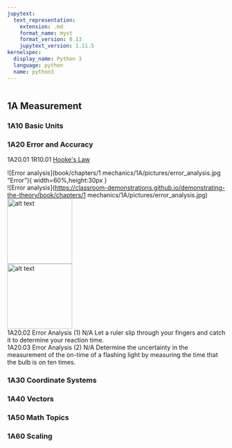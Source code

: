 ```yaml
---
jupytext:
  text_representation:
    extension: .md
    format_name: myst
    format_version: 0.13
    jupytext_version: 1.11.5
kernelspec:
  display_name: Python 3
  language: python
  name: python3
---
```


```{contents}
```

## 1A	Measurement

### 1A10	Basic Units
### 1A20	Error and Accuracy

1A20.01	1R10.01	 		[Hooke's Law](https://www.de-monstrare.nl/pdf/Hooke%27s%20law.pdf)
<br/>

![Error analysis](book/chapters/1 mechanics/1A/pictures/error_analysis.jpg "Error"){ width=60%,height:30px }
<br/>
![Error analysis](https://classroom-demonstrations.github.io/demonstrating-the-theory/book/chapters/1 mechanics/1A/pictures/error_analysis.jpg)
<br/>
<img src="/1A/pictures/error_analysis.jpg" alt="alt text" title="image Title" width="150"/>
<br/>
<img src="https://classroom-demonstrations.github.io/demonstrating-the-theory/book/chapters/1 mechanics/1A/pictures/error_analysis.jpg" alt="alt text" title="image Title" width="150"/>
<br/>
1A20.02				Error Analysis (1)	N/A		Let a ruler slip through your fingers and catch it to determine your reaction time.
<br/>
1A20.03				Error Analysis (2)	N/A		Determine the uncertainty in the measurement of the on-time of a flashing light by measuring the time that the bulb is on ten times.

### 1A30	Coordinate Systems
### 1A40	Vectors
### 1A50	Math Topics
### 1A60	Scaling
